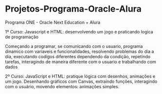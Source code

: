 # Projetos-Programa-Oracle-Alura
Programa ONE - Oracle Next Education + Alura

1º Curso: Javascript e HTML: desenvolvendo um jogo e praticando logica de programação

Começando a programar, se comunicando com o usuario, programa dinamico com variaveis e funcionalidades, resolvendo problemas do dia a dia, executando codigos diferentes dependendo da condição, repetindo tarefas, interagindo de maneira diferente com o usuario e trabalhando com dados

2º Curso: JavaScript e HTML: pratique lógica com desenhos, animações e um jogo.
Desenhando gráficos com Canvas, extraindo funções, interagindo com o usuário, movendo elementos: animações simples.
